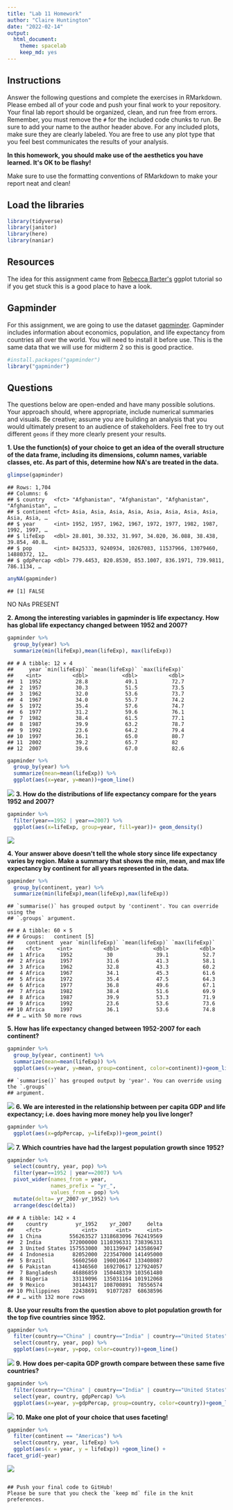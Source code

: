 ```yaml
---
title: "Lab 11 Homework"
author: "Claire Huntington"
date: "2022-02-14"
output:
  html_document: 
    theme: spacelab
    keep_md: yes
---
```




## Instructions
Answer the following questions and complete the exercises in RMarkdown. Please embed all of your code and push your final work to your repository. Your final lab report should be organized, clean, and run free from errors. Remember, you must remove the `#` for the included code chunks to run. Be sure to add your name to the author header above. For any included plots, make sure they are clearly labeled. You are free to use any plot type that you feel best communicates the results of your analysis.  

**In this homework, you should make use of the aesthetics you have learned. It's OK to be flashy!**

Make sure to use the formatting conventions of RMarkdown to make your report neat and clean!  

## Load the libraries

```r
library(tidyverse)
library(janitor)
library(here)
library(naniar)
```

## Resources
The idea for this assignment came from [Rebecca Barter's](http://www.rebeccabarter.com/blog/2017-11-17-ggplot2_tutorial/) ggplot tutorial so if you get stuck this is a good place to have a look.  

## Gapminder
For this assignment, we are going to use the dataset [gapminder](https://cran.r-project.org/web/packages/gapminder/index.html). Gapminder includes information about economics, population, and life expectancy from countries all over the world. You will need to install it before use. This is the same data that we will use for midterm 2 so this is good practice.

```r
#install.packages("gapminder")
library("gapminder")
```

## Questions
The questions below are open-ended and have many possible solutions. Your approach should, where appropriate, include numerical summaries and visuals. Be creative; assume you are building an analysis that you would ultimately present to an audience of stakeholders. Feel free to try out different `geoms` if they more clearly present your results.  

**1. Use the function(s) of your choice to get an idea of the overall structure of the data frame, including its dimensions, column names, variable classes, etc. As part of this, determine how NA's are treated in the data.**  

```r
glimpse(gapminder)
```

```
## Rows: 1,704
## Columns: 6
## $ country   <fct> "Afghanistan", "Afghanistan", "Afghanistan", "Afghanistan", …
## $ continent <fct> Asia, Asia, Asia, Asia, Asia, Asia, Asia, Asia, Asia, Asia, …
## $ year      <int> 1952, 1957, 1962, 1967, 1972, 1977, 1982, 1987, 1992, 1997, …
## $ lifeExp   <dbl> 28.801, 30.332, 31.997, 34.020, 36.088, 38.438, 39.854, 40.8…
## $ pop       <int> 8425333, 9240934, 10267083, 11537966, 13079460, 14880372, 12…
## $ gdpPercap <dbl> 779.4453, 820.8530, 853.1007, 836.1971, 739.9811, 786.1134, …
```


```r
anyNA(gapminder)
```

```
## [1] FALSE
```
NO NAs PRESENT

**2. Among the interesting variables in gapminder is life expectancy. How has global life expectancy changed between 1952 and 2007?**

```r
gapminder %>% 
  group_by(year) %>% 
  summarize(min(lifeExp),mean(lifeExp), max(lifeExp))
```

```
## # A tibble: 12 × 4
##     year `min(lifeExp)` `mean(lifeExp)` `max(lifeExp)`
##    <int>          <dbl>           <dbl>          <dbl>
##  1  1952           28.8            49.1           72.7
##  2  1957           30.3            51.5           73.5
##  3  1962           32.0            53.6           73.7
##  4  1967           34.0            55.7           74.2
##  5  1972           35.4            57.6           74.7
##  6  1977           31.2            59.6           76.1
##  7  1982           38.4            61.5           77.1
##  8  1987           39.9            63.2           78.7
##  9  1992           23.6            64.2           79.4
## 10  1997           36.1            65.0           80.7
## 11  2002           39.2            65.7           82  
## 12  2007           39.6            67.0           82.6
```


```r
gapminder %>% 
  group_by(year) %>% 
  summarize(mean=mean(lifeExp)) %>% 
  ggplot(aes(x=year, y=mean))+geom_line()
```

![](lab11_hw_files/figure-html/unnamed-chunk-6-1.png)<!-- -->
**3. How do the distributions of life expectancy compare for the years 1952 and 2007?**

```r
gapminder %>% 
  filter(year==1952 | year==2007) %>% 
  ggplot(aes(x=lifeExp, group=year, fill=year))+ geom_density()
```

![](lab11_hw_files/figure-html/unnamed-chunk-7-1.png)<!-- -->

**4. Your answer above doesn't tell the whole story since life expectancy varies by region. Make a summary that shows the min, mean, and max life expectancy by continent for all years represented in the data.**

```r
gapminder %>% 
  group_by(continent, year) %>% 
  summarize(min(lifeExp),mean(lifeExp),max(lifeExp))
```

```
## `summarise()` has grouped output by 'continent'. You can override using the
## `.groups` argument.
```

```
## # A tibble: 60 × 5
## # Groups:   continent [5]
##    continent  year `min(lifeExp)` `mean(lifeExp)` `max(lifeExp)`
##    <fct>     <int>          <dbl>           <dbl>          <dbl>
##  1 Africa     1952           30              39.1           52.7
##  2 Africa     1957           31.6            41.3           58.1
##  3 Africa     1962           32.8            43.3           60.2
##  4 Africa     1967           34.1            45.3           61.6
##  5 Africa     1972           35.4            47.5           64.3
##  6 Africa     1977           36.8            49.6           67.1
##  7 Africa     1982           38.4            51.6           69.9
##  8 Africa     1987           39.9            53.3           71.9
##  9 Africa     1992           23.6            53.6           73.6
## 10 Africa     1997           36.1            53.6           74.8
## # … with 50 more rows
```

**5. How has life expectancy changed between 1952-2007 for each continent?**

```r
gapminder %>% 
  group_by(year, continent) %>% 
  summarize(mean=mean(lifeExp)) %>% 
  ggplot(aes(x=year, y=mean, group=continent, color=continent))+geom_line()
```

```
## `summarise()` has grouped output by 'year'. You can override using the `.groups`
## argument.
```

![](lab11_hw_files/figure-html/unnamed-chunk-9-1.png)<!-- -->
**6. We are interested in the relationship between per capita GDP and life expectancy; i.e. does having more money help you live longer?**

```r
gapminder %>%
  ggplot(aes(x=gdpPercap, y=lifeExp))+geom_point()
```

![](lab11_hw_files/figure-html/unnamed-chunk-10-1.png)<!-- -->
**7. Which countries have had the largest population growth since 1952?**


```r
gapminder %>% 
  select(country, year, pop) %>% 
  filter(year==1952 | year==2007) %>% 
  pivot_wider(names_from = year,
              names_prefix = "yr_",
              values_from = pop) %>% 
  mutate(delta= yr_2007-yr_1952) %>% 
  arrange(desc(delta))
```

```
## # A tibble: 142 × 4
##    country         yr_1952    yr_2007     delta
##    <fct>             <int>      <int>     <int>
##  1 China         556263527 1318683096 762419569
##  2 India         372000000 1110396331 738396331
##  3 United States 157553000  301139947 143586947
##  4 Indonesia      82052000  223547000 141495000
##  5 Brazil         56602560  190010647 133408087
##  6 Pakistan       41346560  169270617 127924057
##  7 Bangladesh     46886859  150448339 103561480
##  8 Nigeria        33119096  135031164 101912068
##  9 Mexico         30144317  108700891  78556574
## 10 Philippines    22438691   91077287  68638596
## # … with 132 more rows
```
**8. Use your results from the question above to plot population growth for the top five countries since 1952.**

```r
gapminder %>% 
  filter(country=="China" | country=="India" | country=="United States" | country=="Indonesia" | country=="Brazil") %>% 
  select(country, year, pop) %>% 
  ggplot(aes(x=year, y=pop, color=country))+geom_line()
```

![](lab11_hw_files/figure-html/unnamed-chunk-12-1.png)<!-- -->
**9. How does per-capita GDP growth compare between these same five countries?**

```r
gapminder %>% 
  filter(country=="China" | country=="India" | country=="United States" | country=="Indonesia" | country=="Brazil") %>% 
  select(year, country, gdpPercap) %>% 
  ggplot(aes(x=year, y=gdpPercap, group=country, color=country))+geom_line()
```

![](lab11_hw_files/figure-html/unnamed-chunk-13-1.png)<!-- -->
**10. Make one plot of your choice that uses faceting!**


```r
gapminder %>%
  filter(continent == "Americas") %>%
  select(country, year, lifeExp) %>%
  ggplot(aes(x = year, y = lifeExp)) +geom_line() +
facet_grid(~year)
```

![](lab11_hw_files/figure-html/unnamed-chunk-14-1.png)<!-- -->
```

## Push your final code to GitHub!
Please be sure that you check the `keep md` file in the knit preferences. 
